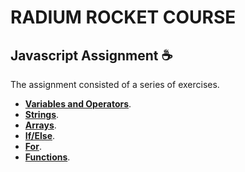 # RADIUM ROCKET COURSE

## Javascript Assignment :coffee:

The assignment consisted of a series of exercises.
- **[Variables and Operators](https://github.com/ValentinSilvestri/rr-javascript/tree/master/1-variables_operadores)**.
- **[Strings](https://github.com/ValentinSilvestri/rr-javascript/tree/master/2-strings)**.
- **[Arrays](https://github.com/ValentinSilvestri/rr-javascript/tree/master/3-arrays)**.
- **[If/Else](https://github.com/ValentinSilvestri/rr-javascript/tree/master/4-if_else)**.
- **[For](https://github.com/ValentinSilvestri/rr-javascript/tree/master/5-for)**.
- **[Functions](https://github.com/ValentinSilvestri/rr-javascript/tree/master/6-funciones)**.
